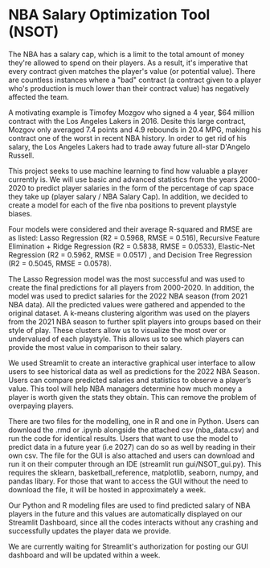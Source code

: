 # NBA Salary Optimization Tool (NSOT)

The NBA has a salary cap, which is a limit to the total amount of money they're allowed to spend on their players. As a result, it's imperative that every contract given matches the player's value (or potential value). There are countless instances where a "bad" contract (a contract given to a player who's production is much lower than their contract value) has negatively affected the team.

A motivating example is Timofey Mozgov who signed a 4 year, $64 million contract with the Los Angeles Lakers in 2016. Desite this large contract, Mozgov only averaged 7.4 points and 4.9 rebounds in 20.4 MPG, making his contract one of the worst in recent NBA history. In order to get rid of his salary, the Los Angeles Lakers had to trade away future all-star D'Angelo Russell.

This project seeks to use machine learning to find how valuable a player currently is. We will use basic and advanced statistics from the years 2000-2020 to predict player salaries in the form of the percentage of cap space they take up (player salary / NBA Salary Cap).  In addition, we decided to create a model for each of the five nba positions to prevent playstyle biases.

Four models were considered and their average R-squared and RMSE are as listed: Lasso Regression (R2 = 0.5968, RMSE = 0.516), Recursive Feature Elimination + Ridge Regression  (R2 = 0.5838, RMSE = 0.0533), Elastic-Net Regression (R2 = 0.5962, RMSE = 0.0517) , and Decision Tree Regression (R2 = 0.5045, RMSE = 0.0578). 

The Lasso Regression model was the most successful and was used to create the final predictions for all players from 2000-2020. In addition, the model was used to predict salaries for the 2022 NBA season (from 2021 NBA data). All the predicted values were gathered and appended to the original dataset. A k-means clustering algorithm was used on the players from the 2021 NBA season to further split players into groups based on their style of play. These clusters allow us to visualize the most over or undervalued of each playstyle. This allows us to see which players can provide the most value in comparison to their salary.

We used Streamlit to create an interactive graphical user interface to allow users to see historical data as well as predictions for the 2022 NBA Season. Users can compare predicted salaries and statistics to observe a player’s value. This tool will help NBA managers determine how much money a player is worth given the stats they obtain. This can remove the problem of overpaying players.

There are two files for the modelling, one in R and one in Python. Users can download the .rmd or .ipynb alongside the attached csv (nba_data.csv) and run the code for identical results. Users that want to use the model to predict data in a future year (i.e 2027) can do so as well by reading in their own csv. The file for the GUI is also attached and users can download and run it on their computer through an IDE (streamlit run gui/NSOT_gui.py). This requires the sklearn, basketball_reference, matplotlib, seaborn, numpy, and pandas libary. For those that want to access the GUI without the need to download the file, it will be hosted in approximately a week.

Our Python and R modeling files are used to find predicted salary of NBA players in the future and this values are automatically displayed on our Streamlit Dashboard, since all the codes interacts without any crashing and successfully updates the player data we provide. 

We are currently waiting for Streamlit's authorization for posting our GUI dashboard and will be updated within a week.
